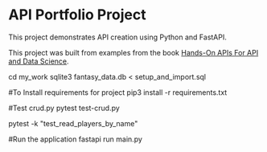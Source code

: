 # API Portfolio Project
This project demonstrates API creation using Python and FastAPI.

This project was built from examples from the book 
 [Hands-On APIs For API and Data Science](https://handsonapibook.com/).

cd my_work
sqlite3 fantasy_data.db < setup_and_import.sql

#To Install requirements for project
pip3 install -r requirements.txt

#Test crud.py
pytest test-crud.py


pytest -k "test_read_players_by_name"


#Run the application
fastapi run main.py